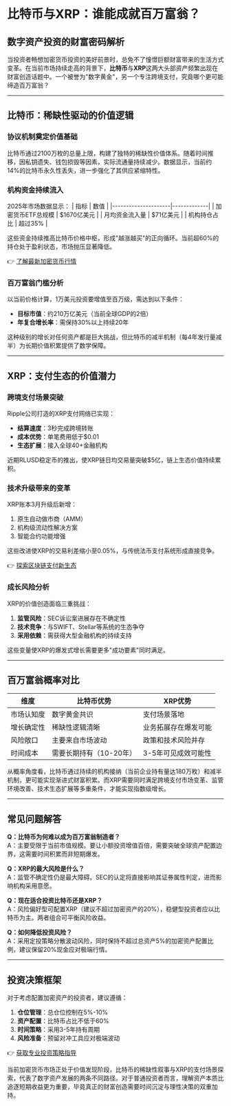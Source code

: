 # 比特币与XRP：谁能成就百万富翁？

## 数字资产投资的财富密码解析

当投资者畅想加密货币投资的美好前景时，总免不了憧憬巨额财富带来的生活方式变革。在当前市场持续走高的背景下，**比特币**与**XRP**这两大头部资产频繁出现在财富创造话题中。一个被誉为"数字黄金"，另一个专注跨境支付，究竟哪个更可能缔造百万富翁？

---

## 比特币：稀缺性驱动的价值逻辑

### 协议机制奠定价值基础
比特币通过2100万枚的总量上限，构建了独特的稀缺性价值体系。随着时间推移，因私钥遗失、钱包损毁等因素，实际流通量持续减少。数据显示，当前约14%的比特币永久性丢失，进一步强化了其供应紧缩特性。

### 机构资金持续流入
2025年市场数据显示：
| 指标                | 数值          |
|---------------------|-------------|
| 加密货币ETF总规模    | $1670亿美元   |
| 月均资金流入量       | $71亿美元     |
| 机构持仓占比         | 超过35%      |

这些资金持续推高比特币价格中枢，形成"越涨越买"的正向循环。当前超60%的持仓处于盈利状态，市场抛压显著降低。

👉 [了解最新加密货币行情](https://bit.ly/okx_welcome)

### 百万富翁门槛分析
以当前价格计算，1万美元投资要增值至百万级，需达到以下条件：
- **目标市值**：约210万亿美元（当前全球GDP的2倍）
- **年复合增长率**：需保持30%以上持续20年

这种级别的增长对任何资产都是巨大挑战，但比特币的减半机制（每4年发行量减半）为长期价值积累提供了数学保障。

---

## XRP：支付生态的价值潜力

### 跨境支付场景突破
Ripple公司打造的XRP支付网络已实现：
- **结算速度**：3秒完成跨境转账
- **成本优势**：单笔费用低于$0.01
- **生态扩展**：接入全球40+金融机构

近期RLUSD稳定币的推出，使XRP链日均交易量突破$5亿，链上生态价值持续累积。

### 技术升级带来的变革
XRP账本3月升级后新增：
1. 原生自动做市商（AMM）
2. 机构级流动性解决方案
3. 智能合约功能增强

这些改进使XRP的交易利差缩小至0.05%，与传统法币支付系统形成直接竞争。

👉 [探索区块链支付新生态](https://bit.ly/okx_welcome)

### 成长风险分析
XRP的价值创造面临三重挑战：
1. **监管风险**：SEC诉讼案进展存在不确定性
2. **技术竞争**：与SWIFT、Stellar等系统的生态争夺
3. **采用依赖**：需获得大型金融机构的持续支持

这些变量使XRP的爆发式增长需要更多"成功要素"同时满足。

---

## 百万富翁概率对比

| 维度          | 比特币优势                  | XRP优势                  |
|-------------|--------------------------|------------------------|
| 市场认知度     | 数字黄金共识                | 支付场景落地            |
| 增长确定性     | 稀缺性逻辑清晰              | 业务拓展存在爆发可能     |
| 风险敞口      | 主要来自市场波动            | 政策和技术风险并存       |
| 时间成本      | 需要长期持有（10-20年）     | 3-5年可见成效可能性      |

从概率角度看，比特币通过持续的机构接纳（当前企业持有量达180万枚）和减半机制，更可能实现渐进式财富积累。而XRP需要同时满足跨境支付市场变革、监管环境改善、技术生态扩展等多重条件，才能实现指数级增长。

---

## 常见问题解答

**Q：比特币为何难以成为百万富翁制造者？**  
A：主要受限于当前市值规模。要让小额投资增值百倍，需要突破全球资产配置边界，这需要时间积累而非短期爆发。

**Q：XRP的最大风险是什么？**  
A：监管不确定性仍是最大障碍。SEC的认定将直接影响其证券属性判定，进而影响机构采用意愿。

**Q：现在适合投资比特币还是XRP？**  
A：风险偏好型可配置XRP（建议不超过加密资产的20%），稳健型投资者应以比特币为主。两者组合可平衡风险收益。

**Q：如何降低投资风险？**  
A：采用定投策略分散波动风险，同时保持不超过总资产5%的加密资产配置比例，建议保留20%现金应对极端行情。

---

## 投资决策框架

对于考虑配置加密资产的投资者，建议遵循：
1. **仓位管理**：总仓位控制在5%-10%
2. **资产配置**：比特币占比不低于60%
3. **时间策略**：采用3-5年持有周期
4. **风险准备**：预留对冲工具应对极端波动

👉 [获取专业投资策略指导](https://bit.ly/okx_welcome)

当前加密货币市场正处于价值发现阶段，比特币的稀缺性叙事与XRP的支付场景探索，代表了数字资产发展的两条不同路径。对于普通投资者而言，理解资产本质比追逐短期收益更为重要，毕竟真正的财富创造需要时间沉淀与理性决策的双重加持。